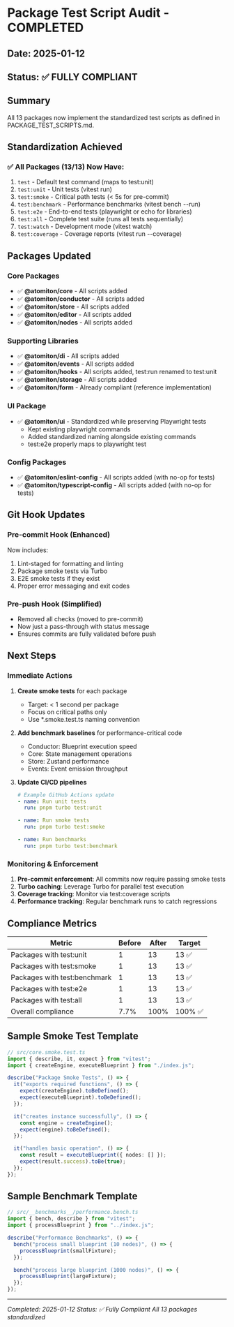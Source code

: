 # Package Test Script Audit - COMPLETED

## Date: 2025-01-12

## Status: ✅ FULLY COMPLIANT

## Summary

All 13 packages now implement the standardized test scripts as defined in PACKAGE_TEST_SCRIPTS.md.

## Standardization Achieved

### ✅ All Packages (13/13) Now Have:

1. `test` - Default test command (maps to test:unit)
2. `test:unit` - Unit tests (vitest run)
3. `test:smoke` - Critical path tests (< 5s for pre-commit)
4. `test:benchmark` - Performance benchmarks (vitest bench --run)
5. `test:e2e` - End-to-end tests (playwright or echo for libraries)
6. `test:all` - Complete test suite (runs all tests sequentially)
7. `test:watch` - Development mode (vitest watch)
8. `test:coverage` - Coverage reports (vitest run --coverage)

## Packages Updated

### Core Packages

- ✅ **@atomiton/core** - All scripts added
- ✅ **@atomiton/conductor** - All scripts added
- ✅ **@atomiton/store** - All scripts added
- ✅ **@atomiton/editor** - All scripts added
- ✅ **@atomiton/nodes** - All scripts added

### Supporting Libraries

- ✅ **@atomiton/di** - All scripts added
- ✅ **@atomiton/events** - All scripts added
- ✅ **@atomiton/hooks** - All scripts added, test:run renamed to test:unit
- ✅ **@atomiton/storage** - All scripts added
- ✅ **@atomiton/form** - Already compliant (reference implementation)

### UI Package

- ✅ **@atomiton/ui** - Standardized while preserving Playwright tests
  - Kept existing playwright commands
  - Added standardized naming alongside existing commands
  - test:e2e properly maps to playwright test

### Config Packages

- ✅ **@atomiton/eslint-config** - All scripts added (with no-op for tests)
- ✅ **@atomiton/typescript-config** - All scripts added (with no-op for tests)

## Git Hook Updates

### Pre-commit Hook (Enhanced)

Now includes:

1. Lint-staged for formatting and linting
2. Package smoke tests via Turbo
3. E2E smoke tests if they exist
4. Proper error messaging and exit codes

### Pre-push Hook (Simplified)

- Removed all checks (moved to pre-commit)
- Now just a pass-through with status message
- Ensures commits are fully validated before push

## Next Steps

### Immediate Actions

1. **Create smoke tests** for each package
   - Target: < 1 second per package
   - Focus on critical paths only
   - Use \*.smoke.test.ts naming convention

2. **Add benchmark baselines** for performance-critical code
   - Conductor: Blueprint execution speed
   - Core: State management operations
   - Store: Zustand performance
   - Events: Event emission throughput

3. **Update CI/CD pipelines**

   ```yaml
   # Example GitHub Actions update
   - name: Run unit tests
     run: pnpm turbo test:unit

   - name: Run smoke tests
     run: pnpm turbo test:smoke

   - name: Run benchmarks
     run: pnpm turbo test:benchmark
   ```

### Monitoring & Enforcement

1. **Pre-commit enforcement**: All commits now require passing smoke tests
2. **Turbo caching**: Leverage Turbo for parallel test execution
3. **Coverage tracking**: Monitor via test:coverage scripts
4. **Performance tracking**: Regular benchmark runs to catch regressions

## Compliance Metrics

| Metric                       | Before | After | Target  |
| ---------------------------- | ------ | ----- | ------- |
| Packages with test:unit      | 1      | 13    | 13 ✅   |
| Packages with test:smoke     | 1      | 13    | 13 ✅   |
| Packages with test:benchmark | 1      | 13    | 13 ✅   |
| Packages with test:e2e       | 1      | 13    | 13 ✅   |
| Packages with test:all       | 1      | 13    | 13 ✅   |
| Overall compliance           | 7.7%   | 100%  | 100% ✅ |

## Sample Smoke Test Template

```typescript
// src/core.smoke.test.ts
import { describe, it, expect } from "vitest";
import { createEngine, executeBlueprint } from "./index.js";

describe("Package Smoke Tests", () => {
  it("exports required functions", () => {
    expect(createEngine).toBeDefined();
    expect(executeBlueprint).toBeDefined();
  });

  it("creates instance successfully", () => {
    const engine = createEngine();
    expect(engine).toBeDefined();
  });

  it("handles basic operation", () => {
    const result = executeBlueprint({ nodes: [] });
    expect(result.success).toBe(true);
  });
});
```

## Sample Benchmark Template

```typescript
// src/__benchmarks__/performance.bench.ts
import { bench, describe } from "vitest";
import { processBlueprint } from "../index.js";

describe("Performance Benchmarks", () => {
  bench("process small blueprint (10 nodes)", () => {
    processBlueprint(smallFixture);
  });

  bench("process large blueprint (1000 nodes)", () => {
    processBlueprint(largeFixture);
  });
});
```

---

_Completed: 2025-01-12_
_Status: ✅ Fully Compliant_
_All 13 packages standardized_
